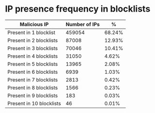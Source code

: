 # IP presence frequency in blocklists
| Malicious IP | Number of IPs | % |
|----|----|----|
| Present in 1 blocklist | 459054 | 68.24% |
| Present in 2 blocklists | 87008 | 12.93% |
| Present in 3 blocklists | 70046 | 10.41% |
| Present in 4 blocklists | 31050 | 4.62% |
| Present in 5 blocklists | 13965 | 2.08% |
| Present in 6 blocklists | 6939 | 1.03% |
| Present in 7 blocklists | 2813 | 0.42% |
| Present in 8 blocklists | 1566 | 0.23% |
| Present in 9 blocklists | 183 | 0.03% |
| Present in 10 blocklists | 46 | 0.01% |
